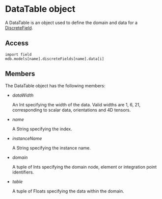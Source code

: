# DataTable object

A DataTable is an object used to define the domain and data for a [DiscreteField](https://help.3ds.com/2022/english/DSSIMULIA_Established/SIMACAEKERRefMap/simaker-c-discretefieldpyc.htm?ContextScope=all).

## Access

```
import field
mdb.models[name].discreteFields[name].data[i]
```

## Members

The DataTable object has the following members:

- *dataWidth*

  An Int specifying the width of the data. Valid widths are 1, 6, 21, corresponding to scalar data, orientations and 4D tensors.

- *name*

  A String specifying the index.

- *instanceName*

  A String specifying the instance name.

- *domain*

  A tuple of Ints specifying the domain node, element or integration point identifiers.

- *table*

  A tuple of Floats specifying the data within the domain.
